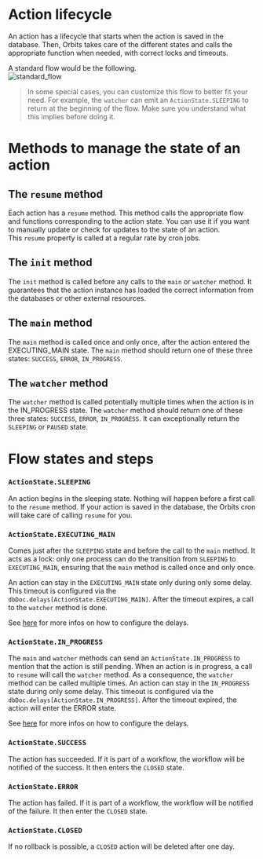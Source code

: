 # Action lifecycle

An action has a lifecycle that starts when the action is saved in the database. Then, Orbits takes care of the different states and calls the appropriate function when needed, with correct locks and timeouts.

A standard flow would be the following.  
![standard_flow](./assets/diagramme.png)

> In some special cases, you can customize this flow to better fit your need. For example, the `watcher` can emit an `ActionState.SLEEPING` to return at the beginning of the flow. Make sure you understand what this implies before doing it.

# Methods to manage the state of an action

## The `resume` method

Each action has a `resume` method. This method calls the appropriate flow and functions corresponding to the action state. You can use it if you want to manually update or check for updates to the state of an action.  
This `resume` property is called at a regular rate by cron jobs.

## The `init` method

The `init` method is called before any calls to the `main` or `watcher` method. It guarantees that the action instance has loaded the correct information from the databases or other external resources.

## The `main` method

The `main` method is called once and only once, after the action entered the EXECUTING_MAIN state.
The `main` method should return one of these three states: `SUCCESS`, `ERROR`, `IN_PROGRESS`.

## The `watcher` method

The `watcher` method is called potentially multiple times when the action is in the IN_PROGRESS state.
The `watcher` method should return one of these three states: `SUCCESS`, `ERROR`, `IN_PROGRESS`.
It can exceptionally return the `SLEEPING` or `PAUSED` state.

# Flow states and steps

### `ActionState.SLEEPING`

An action begins in the sleeping state. Nothing will happen before a first call to the `resume` method. If your action is saved in the database, the Orbits cron will take care of calling `resume` for you.

### `ActionState.EXECUTING_MAIN`

Comes just after the `SLEEPING` state and before the call to the `main` method. It acts as a lock: only one process can do the transition from `SLEEPING` to `EXECUTING_MAIN`, ensuring that the `main` method is called once and only once.

An action can stay in the `EXECUTING_MAIN` state only during only some delay. This timeout is configured via the `dbDoc.delays[ActionState.EXECUTING_MAIN]`. After the timeout expires, a call to the `watcher` method is done.

See [here](./action.md#delays) for more infos on how to configure the delays.

### `ActionState.IN_PROGRESS`

The `main` and `watcher` methods can send an `ActionState.IN_PROGRESS` to mention that the action is still pending. When an action is in progress, a call to `resume` will call the `watcher` method. As a consequence, the `watcher` method can be called multiple times.
An action can stay in the `IN_PROGRESS` state during only some delay. This timeout is configured via the `dbDoc.delays[ActionState.IN_PROGRESS]`. After the timeout expired, the action will enter the ERROR state.

See [here](./action.md#delays) for more infos on how to configure the delays.

### `ActionState.SUCCESS`

The action has succeeded. If it is part of a workflow, the workflow will be notified of the success. It then enters the `CLOSED` state.

### `ActionState.ERROR`

The action has failed. If it is part of a workflow, the workflow will be notified of the failure. It then enter the `CLOSED` state.

### `ActionState.CLOSED`

If no rollback is possible, a `CLOSED` action will be deleted after one day.
